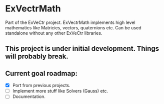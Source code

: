 # ExVectrMath
Part of the ExVeCtr project. 
ExVectrMath implements high level mathematics like Matricies, vectors, quaternions etc.
Can be used standalone without any other ExVeCtr libraries. 
## **This project is under initial development. Things will probably break.**
## Current goal roadmap:
- [X] Port from previous projects.
- [ ] Implement more stuff like Solvers (Gauss) etc.
- [ ] Documentation.
